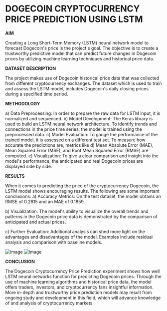 <h1>DOGECOIN CRYPTOCURRENCY PRICE PREDICTION USING LSTM</h1>

__AIM__

Creating a Long Short-Term Memory (LSTM) neural network model to forecast Dogecoin's price is the project's goal. The objective is to create a trustworthy predictive model that can predict future changes in Dogecoin prices by utilizing machine learning techniques and historical price data.

**DATASET DESCRIPTION**

The project makes use of Dogecoin historical price data that was collected from different cryptocurrency exchanges. The dataset which is used to train and assess the LSTM model, includes Dogecoin's daily closing prices during a specified time period.

__METHODOLOGY__ 

a) Data Preprocessing: In order to prepare the raw data for LSTM input, it is normalized and sequenced.
b) Model Development: The Keras library is used to build an LSTM neural network architecture. To identify trends and connections in the price time series, the model is trained using the preprocessed data.
c) Model Evaluation: To gauge the performance of the trained model, it is assessed on a different test set. To measure how accurate the predictions are, metrics like 
d) Mean Absolute Error (MAE), Mean Squared Error (MSE), and Root Mean Squared Error (RMSE) are computed.
e) Visualization: To give a clear comparison and insight into the model's performance, the anticipated and real Dogecoin prices are displayed side by side.

**RESULTS**

When it comes to predicting the price of the cryptocurrency Dogecoin, the LSTM model shows encouraging results. The following are some important conclusions:
a) Accuracy Metrics: On the test dataset, the model obtains an RMSE of 0.2615 and an MAE of 0.1859.

b) Visualization: The model's ability to visualize the overall trends and patterns in the Dogecoin price data is demonstrated by the comparison of anticipated and 
   actual prices.
   
c) Further Evaluation: Additional analysis can shed more light on the advantages and disadvantages of the model. Examples include residual analysis and comparison 
   with baseline models.

  ![image](https://github.com/abishekpure/ML-Projects/assets/124038118/8f2571fe-c4af-44e5-b0b6-69f62eb7121e)
  ![image](https://github.com/abishekpure/ML-Projects/assets/124038118/7065aa1a-ef13-4c36-8b80-4fa812a13378)

**CONCLUSION**

The Dogecoin Cryptocurrency Price Prediction experiment shows how well LSTM neural networks function for predicting Dogecoin prices. Through the use of machine learning algorithms and historical price data, the model offers traders, investors, and cryptocurrency fans insightful information. More in-depth and trustworthy price prediction models may result from ongoing study and development in this field, which will advance knowledge of and analysis of cryptocurrency markets.



